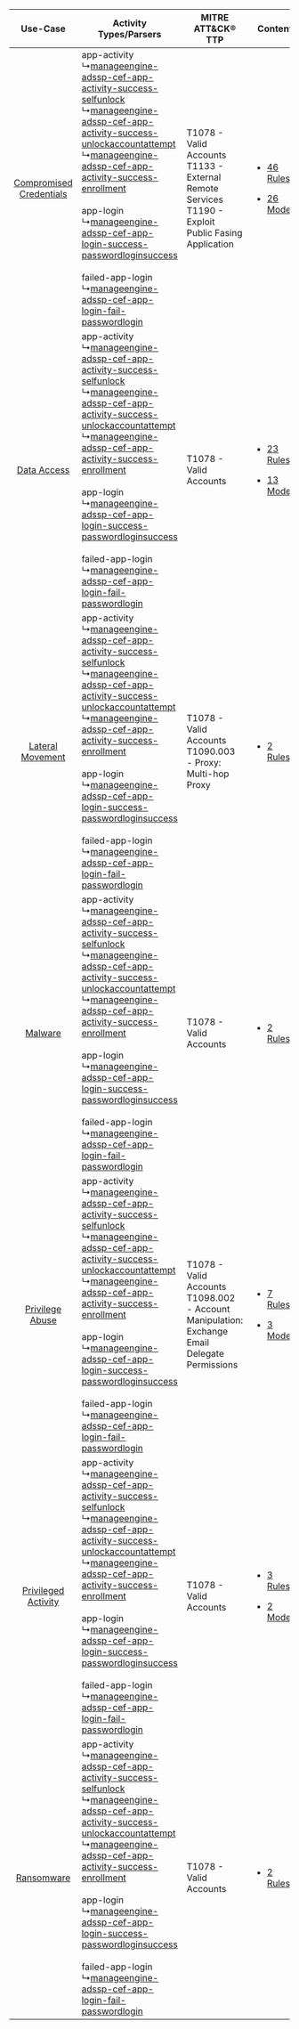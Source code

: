 |    Use-Case    | Activity Types/Parsers    | MITRE ATT&CK® TTP    | Content    |
|:----:| ---- | ---- | ---- |
| [Compromised Credentials](../../../UseCases/uc_compromised_credentials.md) |  app-activity<br> ↳[manageengine-adssp-cef-app-activity-success-selfunlock](Ps/pC_manageengineadsspcefappactivitysuccessselfunlock.md)<br> ↳[manageengine-adssp-cef-app-activity-success-unlockaccountattempt](Ps/pC_manageengineadsspcefappactivitysuccessunlockaccountattempt.md)<br> ↳[manageengine-adssp-cef-app-activity-success-enrollment](Ps/pC_manageengineadsspcefappactivitysuccessenrollment.md)<br><br> app-login<br> ↳[manageengine-adssp-cef-app-login-success-passwordloginsuccess](Ps/pC_manageengineadsspcefapploginsuccesspasswordloginsuccess.md)<br><br> failed-app-login<br> ↳[manageengine-adssp-cef-app-login-fail-passwordlogin](Ps/pC_manageengineadsspcefapploginfailpasswordlogin.md)<br> | T1078 - Valid Accounts<br>T1133 - External Remote Services<br>T1190 - Exploit Public Fasing Application<br> | [<ul><li>46 Rules</li></ul><ul><li>26 Models</li></ul>](RM/r_m_manageengine_adssp_Compromised_Credentials.md) |
|    [Data Access](../../../UseCases/uc_data_access.md)    |  app-activity<br> ↳[manageengine-adssp-cef-app-activity-success-selfunlock](Ps/pC_manageengineadsspcefappactivitysuccessselfunlock.md)<br> ↳[manageengine-adssp-cef-app-activity-success-unlockaccountattempt](Ps/pC_manageengineadsspcefappactivitysuccessunlockaccountattempt.md)<br> ↳[manageengine-adssp-cef-app-activity-success-enrollment](Ps/pC_manageengineadsspcefappactivitysuccessenrollment.md)<br><br> app-login<br> ↳[manageengine-adssp-cef-app-login-success-passwordloginsuccess](Ps/pC_manageengineadsspcefapploginsuccesspasswordloginsuccess.md)<br><br> failed-app-login<br> ↳[manageengine-adssp-cef-app-login-fail-passwordlogin](Ps/pC_manageengineadsspcefapploginfailpasswordlogin.md)<br> | T1078 - Valid Accounts<br>    | [<ul><li>23 Rules</li></ul><ul><li>13 Models</li></ul>](RM/r_m_manageengine_adssp_Data_Access.md)    |
|        [Lateral Movement](../../../UseCases/uc_lateral_movement.md)        |  app-activity<br> ↳[manageengine-adssp-cef-app-activity-success-selfunlock](Ps/pC_manageengineadsspcefappactivitysuccessselfunlock.md)<br> ↳[manageengine-adssp-cef-app-activity-success-unlockaccountattempt](Ps/pC_manageengineadsspcefappactivitysuccessunlockaccountattempt.md)<br> ↳[manageengine-adssp-cef-app-activity-success-enrollment](Ps/pC_manageengineadsspcefappactivitysuccessenrollment.md)<br><br> app-login<br> ↳[manageengine-adssp-cef-app-login-success-passwordloginsuccess](Ps/pC_manageengineadsspcefapploginsuccesspasswordloginsuccess.md)<br><br> failed-app-login<br> ↳[manageengine-adssp-cef-app-login-fail-passwordlogin](Ps/pC_manageengineadsspcefapploginfailpasswordlogin.md)<br> | T1078 - Valid Accounts<br>T1090.003 - Proxy: Multi-hop Proxy<br>    | [<ul><li>2 Rules</li></ul>](RM/r_m_manageengine_adssp_Lateral_Movement.md)    |
|    [Malware](../../../UseCases/uc_malware.md)    |  app-activity<br> ↳[manageengine-adssp-cef-app-activity-success-selfunlock](Ps/pC_manageengineadsspcefappactivitysuccessselfunlock.md)<br> ↳[manageengine-adssp-cef-app-activity-success-unlockaccountattempt](Ps/pC_manageengineadsspcefappactivitysuccessunlockaccountattempt.md)<br> ↳[manageengine-adssp-cef-app-activity-success-enrollment](Ps/pC_manageengineadsspcefappactivitysuccessenrollment.md)<br><br> app-login<br> ↳[manageengine-adssp-cef-app-login-success-passwordloginsuccess](Ps/pC_manageengineadsspcefapploginsuccesspasswordloginsuccess.md)<br><br> failed-app-login<br> ↳[manageengine-adssp-cef-app-login-fail-passwordlogin](Ps/pC_manageengineadsspcefapploginfailpasswordlogin.md)<br> | T1078 - Valid Accounts<br>    | [<ul><li>2 Rules</li></ul>](RM/r_m_manageengine_adssp_Malware.md)    |
|         [Privilege Abuse](../../../UseCases/uc_privilege_abuse.md)         |  app-activity<br> ↳[manageengine-adssp-cef-app-activity-success-selfunlock](Ps/pC_manageengineadsspcefappactivitysuccessselfunlock.md)<br> ↳[manageengine-adssp-cef-app-activity-success-unlockaccountattempt](Ps/pC_manageengineadsspcefappactivitysuccessunlockaccountattempt.md)<br> ↳[manageengine-adssp-cef-app-activity-success-enrollment](Ps/pC_manageengineadsspcefappactivitysuccessenrollment.md)<br><br> app-login<br> ↳[manageengine-adssp-cef-app-login-success-passwordloginsuccess](Ps/pC_manageengineadsspcefapploginsuccesspasswordloginsuccess.md)<br><br> failed-app-login<br> ↳[manageengine-adssp-cef-app-login-fail-passwordlogin](Ps/pC_manageengineadsspcefapploginfailpasswordlogin.md)<br> | T1078 - Valid Accounts<br>T1098.002 - Account Manipulation: Exchange Email Delegate Permissions<br>         | [<ul><li>7 Rules</li></ul><ul><li>3 Models</li></ul>](RM/r_m_manageengine_adssp_Privilege_Abuse.md)    |
|     [Privileged Activity](../../../UseCases/uc_privileged_activity.md)     |  app-activity<br> ↳[manageengine-adssp-cef-app-activity-success-selfunlock](Ps/pC_manageengineadsspcefappactivitysuccessselfunlock.md)<br> ↳[manageengine-adssp-cef-app-activity-success-unlockaccountattempt](Ps/pC_manageengineadsspcefappactivitysuccessunlockaccountattempt.md)<br> ↳[manageengine-adssp-cef-app-activity-success-enrollment](Ps/pC_manageengineadsspcefappactivitysuccessenrollment.md)<br><br> app-login<br> ↳[manageengine-adssp-cef-app-login-success-passwordloginsuccess](Ps/pC_manageengineadsspcefapploginsuccesspasswordloginsuccess.md)<br><br> failed-app-login<br> ↳[manageengine-adssp-cef-app-login-fail-passwordlogin](Ps/pC_manageengineadsspcefapploginfailpasswordlogin.md)<br> | T1078 - Valid Accounts<br>    | [<ul><li>3 Rules</li></ul><ul><li>2 Models</li></ul>](RM/r_m_manageengine_adssp_Privileged_Activity.md)       |
|    [Ransomware](../../../UseCases/uc_ransomware.md)    |  app-activity<br> ↳[manageengine-adssp-cef-app-activity-success-selfunlock](Ps/pC_manageengineadsspcefappactivitysuccessselfunlock.md)<br> ↳[manageengine-adssp-cef-app-activity-success-unlockaccountattempt](Ps/pC_manageengineadsspcefappactivitysuccessunlockaccountattempt.md)<br> ↳[manageengine-adssp-cef-app-activity-success-enrollment](Ps/pC_manageengineadsspcefappactivitysuccessenrollment.md)<br><br> app-login<br> ↳[manageengine-adssp-cef-app-login-success-passwordloginsuccess](Ps/pC_manageengineadsspcefapploginsuccesspasswordloginsuccess.md)<br><br> failed-app-login<br> ↳[manageengine-adssp-cef-app-login-fail-passwordlogin](Ps/pC_manageengineadsspcefapploginfailpasswordlogin.md)<br> | T1078 - Valid Accounts<br>    | [<ul><li>2 Rules</li></ul>](RM/r_m_manageengine_adssp_Ransomware.md)    |